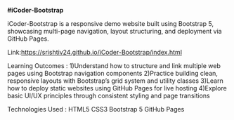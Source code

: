 **#iCoder-Bootstrap**

iCoder-Bootstrap is a responsive demo website built using Bootstrap 5, showcasing multi-page navigation, layout structuring, and deployment via GitHub Pages.

Link:https://srishtiv24.github.io/iCoder-Bootstrap/index.html

Learning Outcomes :
1)Understand how to structure and link multiple web pages using Bootstrap navigation components
2)Practice building clean, responsive layouts with Bootstrap’s grid system and utility classes
3)Learn how to deploy static websites using GitHub Pages for live hosting
4)Explore basic UI/UX principles through consistent styling and page transitions

Technologies Used :
HTML5
CSS3
Bootstrap 5
GitHub Pages
